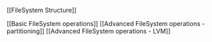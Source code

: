 [[FileSystem Structure]]

[[Basic FileSystem operations]]
[[Advanced FileSystem operations - partitioning]]
[[Advanced FileSystem operations - LVM]]
